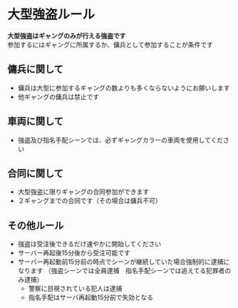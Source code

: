 # 大型強盗ルール

**大型強盗はギャングのみが行える強盗です**\
参加するにはギャングに所属するか、傭兵として参加することが条件です

## 傭兵に関して

- 傭兵は大型に参加するギャングの数よりも多くならないようにお願いします
- 他ギャングの傭兵は禁止です

## 車両に関して

- 強盗及び指名手配シーンでは、必ずギャングカラーの車両を使用してください

## 合同に関して

- 大型強盗に限りギャングの合同参加ができます
- ２ギャングまでの合同です（その場合は傭兵不可）

## その他ルール

- 強盗は受注後できるだけ速やかに開始してください
- サーバー再起後15分後から受注可能です
- サーバー再起動前15分前の時点でシーンが継続していた場合強制的に逮捕になります
  （強盗シーンでは全員逮捕　指名手配シーンでは追えてる犯罪者のみ逮捕）
   - 警察に目視されている犯人は逮捕
   - 指名手配はサーバ再起動15分前で失効となる
